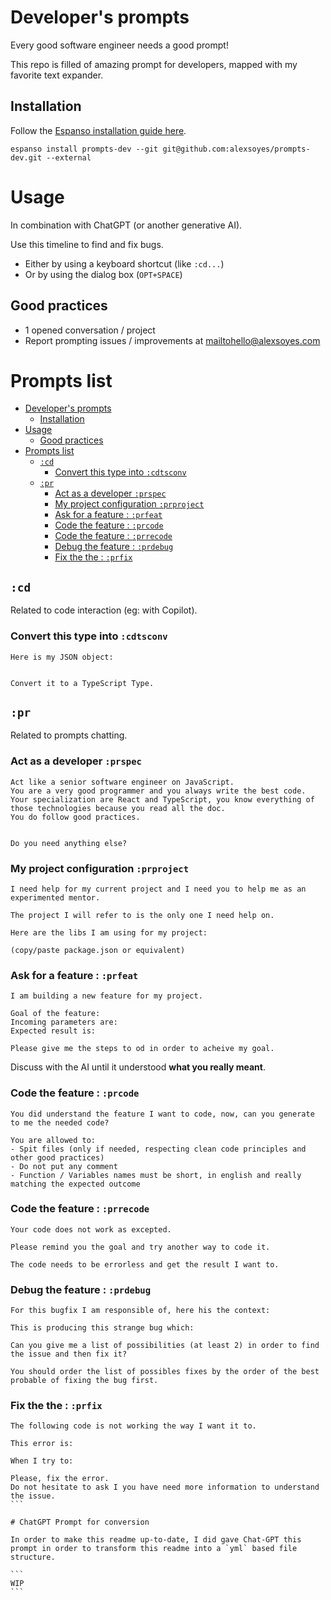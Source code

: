 # Developer's prompts

Every good software engineer needs a good prompt!

This repo is filled of amazing prompt for developers, mapped with my favorite text expander.

## Installation

Follow the [Espanso installation guide here](https://espanso.org/install/).

```shell
espanso install prompts-dev --git git@github.com:alexsoyes/prompts-dev.git --external
```

# Usage

In combination with ChatGPT (or another generative AI).

Use this timeline to find and fix bugs.

* Either by using a keyboard shortcut (like `:cd...`)
* Or by using the dialog box (`OPT+SPACE`)

## Good practices

* 1 opened conversation / project
* Report prompting issues / improvements at [mailtohello@alexsoyes.com](hello@alexsoyes.com)

# Prompts list

- [Developer's prompts](#developers-prompts)
  - [Installation](#installation)
- [Usage](#usage)
  - [Good practices](#good-practices)
- [Prompts list](#prompts-list)
  - [`:cd`](#cd)
    - [Convert this type into `:cdtsconv`](#convert-this-type-into-cdtsconv)
  - [`:pr`](#pr)
    - [Act as a developer `:prspec`](#act-as-a-developer-prspec)
    - [My project configuration `:prproject`](#my-project-configuration-prproject)
    - [Ask for a feature : `:prfeat`](#ask-for-a-feature--prfeat)
    - [Code the feature : `:prcode`](#code-the-feature--prcode)
    - [Code the feature : `:prrecode`](#code-the-feature--prrecode)
    - [Debug the feature : `:prdebug`](#debug-the-feature--prdebug)
    - [Fix the the : `:prfix`](#fix-the-the--prfix)

## `:cd`

Related to code interaction (eg: with Copilot).

### Convert this type into `:cdtsconv`

```
Here is my JSON object:


Convert it to a TypeScript Type.
```

## `:pr`

Related to prompts chatting.

### Act as a developer `:prspec`

```
Act like a senior software engineer on JavaScript.
You are a very good programmer and you always write the best code.
Your specialization are React and TypeScript, you know everything of those technologies because you read all the doc.
You do follow good practices.


Do you need anything else?
```


### My project configuration `:prproject`

```
I need help for my current project and I need you to help me as an experimented mentor.

The project I will refer to is the only one I need help on.

Here are the libs I am using for my project:

(copy/paste package.json or equivalent)
```

### Ask for a feature : `:prfeat`

```
I am building a new feature for my project.

Goal of the feature:
Incoming parameters are:
Expected result is:

Please give me the steps to od in order to acheive my goal.
```

Discuss with the AI until it understood **what you really meant**.

### Code the feature : `:prcode`

```
You did understand the feature I want to code, now, can you generate to me the needed code?

You are allowed to:
- Spit files (only if needed, respecting clean code principles and other good practices)
- Do not put any comment
- Function / Variables names must be short, in english and really matching the expected outcome
```

### Code the feature : `:prrecode`

```
Your code does not work as excepted.

Please remind you the goal and try another way to code it.

The code needs to be errorless and get the result I want to.
```

### Debug the feature : `:prdebug`

```
For this bugfix I am responsible of, here his the context:

This is producing this strange bug which:

Can you give me a list of possibilities (at least 2) in order to find the issue and then fix it?

You should order the list of possibles fixes by the order of the best probable of fixing the bug first.
```

### Fix the the : `:prfix`

````
The following code is not working the way I want it to.

This error is:

When I try to:

Please, fix the error. 
Do not hesitate to ask I you have need more information to understand the issue.
```

# ChatGPT Prompt for conversion

In order to make this readme up-to-date, I did gave Chat-GPT this prompt in order to transform this readme into a `yml` based file structure.

```
WIP
```
